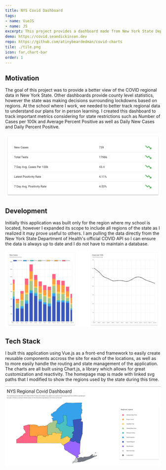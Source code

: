 ```yaml
---
title: NYS Covid Dashboard
tags: 
- name: VueJS
- name: JS
excerpt: This project provides a dashboard made from New York State Department of Health data to visualize COVID-19 cases. The goal of this project was to provide a better view of the regional data, as most other visualizations only gave information by county.
demo: https://covid.seandickinson.dev
repo: https://github.com/atinybeardedman/covid-charts
tile: ./tile.png
icon: far,chart-bar
order: 1
---
```

## Motivation
The goal of this project was to provide a better view of the COVID regional data in New York State. Other dashboards provide county level statistics, however the state was making decisions surrounding lockdowns based on regions. At the school where I work, we needed to better track regional data to understand our plans for in person learning. I created this dashboard to track important metrics considering for state restrictions such as Number of Cases per 100k and Average Percent Positive as well as Daily New Cases and Daily Percent Positive. 

![Fig. 1 - Table of metrics](./table.png)

## Development
Initially this application was built only for the region where my school is located, however I expanded its scope to include all regions of the state as I realized it may prove useful to others. I am pulling the data directly from the New York State Department of Health's official COVID API so I can ensure the data is always up to date and I do not have to maintain a database. 

![Fig. 2 - Example charts of regional case data](./charts.png)

## Tech Stack
I built this application using Vue.js as a front-end framework to easily create reusable components accross the site for each of the locations, as well as to more easily handle the routing and state management of the application. The charts are all built using Chart.js, a library which allows for great customization and reactivity. The homepage map is made with linked svg paths that I modified to show the regions used by the state during this time.

![Fig. 3 - Interactive linked svg map of New York Regions](./map.png)